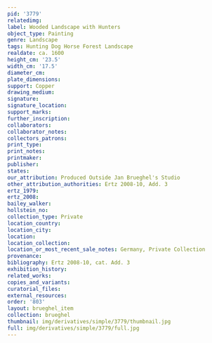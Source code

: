 ```yaml
---
pid: '3779'
relatedimg: 
label: Wooded Landscape with Hunters
object_type: Painting
genre: Landscape
tags: Hunting Dog Horse Forest Landscape
realdate: ca. 1600
height_cm: '23.5'
width_cm: '17.5'
diameter_cm: 
plate_dimensions: 
support: Copper
drawing_medium: 
signature: 
signature_location: 
support_marks: 
further_inscription: 
collaborators: 
collaborator_notes: 
collectors_patrons: 
print_type: 
print_notes: 
printmaker: 
publisher: 
states: 
our_attribution: Produced Outside Jan Brueghel's Studio
other_attribution_authorities: Ertz 2008-10, Add. 3
ertz_1979: 
ertz_2008: 
bailey_walker: 
hollstein_no: 
collection_type: Private
location_country: 
location_city: 
location: 
location_collection: 
location_or_most_recent_sale_notes: Germany, Private Collection
provenance: 
bibliography: Ertz 2008-10, cat. Add. 3
exhibition_history: 
related_works: 
copies_and_variants: 
curatorial_files: 
external_resources: 
order: '803'
layout: brueghel_item
collection: brueghel
thumbnail: img/derivatives/simple/3779/thumbnail.jpg
full: img/derivatives/simple/3779/full.jpg
---
```

